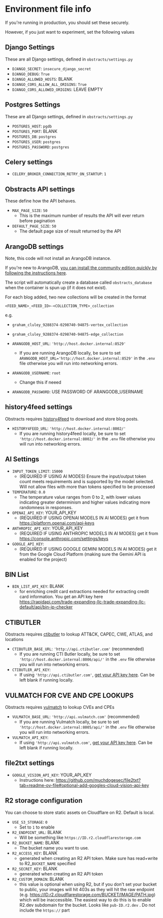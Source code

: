 # Environment file info

If you're running in production, you should set these securely.

However, if you just want to experiment, set the following values

## Django Settings

These are all Django settings, defined in `obstracts/settings.py`

* `DJANGO_SECRET`: `insecure_django_secret`
* `DJANGO_DEBUG`: `True`
* `DJANGO_ALLOWED_HOSTS`: BLANK
* `DJANGO_CORS_ALLOW_ALL_ORIGINS`: `True`
* `DJANGO_CORS_ALLOWED_ORIGINS`: LEAVE EMPTY

## Postgres Settings

These are all Django settings, defined in `obstracts/settings.py`

* `POSTGRES_HOST`: `pgdb`
* `POSTGRES_PORT`: BLANK
* `POSTGRES_DB`: `postgres`
* `POSTGRES_USER`: `postgres`
* `POSTGRES_PASSWORD`: `postgres`

## Celery settings

* `CELERY_BROKER_CONNECTION_RETRY_ON_STARTUP`: `1`

## Obstracts API settings

These define how the API behaves.

* `MAX_PAGE_SIZE`: `50`
	* This is the maximum number of results the API will ever return before pagination
* `DEFAULT_PAGE_SIZE`: `50`
	* The default page size of result returned by the API

## ArangoDB settings

Note, this code will not install an ArangoDB instance.

If you're new to ArangoDB, [you can install the community edition quickly by following the instructions here](https://arangodb.com/community-server/).

The script will automatically create a database called `obstracts_database` when the container is spun up (if it does not exist).

For each blog added, two new collections will be created in the format

`<FEED_NAME>_<FEED_ID>-<COLLECTION_TYPE>_collection`

e.g.

* `graham_cluley_9288374-0298740-94875-vertex_collection`
* `graham_cluley_9288374-0298740-94875-edge_collection`


* `ARANGODB_HOST_URL`: `'http://host.docker.internal:8529'`
	* If you are running ArangoDB locally, be sure to set `ARANGODB_HOST_URL='http://host.docker.internal:8529'` in the `.env` file otherwise you will run into networking errors.
* `ARANGODB_USERNAME`: `root`
	* Change this if neeed
* `ARANGODB_PASSWORD`: USE PASSWORD OF ARANGODB_USERNAME

## history4feed settings

Obstracts requires [history4feed](https://github.com/muchdogesec/history4feed) to download and store blog posts.

* `HISTORY4FEED_URL`: `'http://host.docker.internal:8002/'`
	* If you are running history4feed locally, be sure to set `'http://host.docker.internal:8002/'` in the `.env` file otherwise you will run into networking errors.

## AI Settings

* `INPUT_TOKEN_LIMIT`: `15000`
	* (REQUIRED IF USING AI MODES) Ensure the input/output token count meets requirements and is supported by the model selected. Will not allow files with more than tokens specified to be processed
* `TEMPERATURE`: `0.0` 
	* The temperature value ranges from 0 to 2, with lower values indicating greater determinism and higher values indicating more randomness in responses.
* `OPENAI_API_KEY`: YOUR_API_KEY
	* (REQUIRED IF USING OPENAI MODELS IN AI MODES) get it from https://platform.openai.com/api-keys
* `ANTHROPIC_API_KEY`: YOUR_API_KEY
	* (REQUIRED IF USING ANTHROPIC MODELS IN AI MODES) get it from https://console.anthropic.com/settings/keys
* `GOOGLE_API_KEY`:
	* (REQUIRED IF USING GOOGLE GEMINI MODELS IN AI MODES) get it from the Google Cloud Platform (making sure the Gemini API is enabled for the project)

## BIN List

* `BIN_LIST_API_KEY`: BLANK
	*  for enriching credit card extractions needed for extracting credit card information. You get an API key here https://rapidapi.com/trade-expanding-llc-trade-expanding-llc-default/api/bin-ip-checker

## CTIBUTLER

Obstracts requires [ctibutler](https://github.com/muchdogesec/ctibutler) to lookup ATT&CK, CAPEC, CWE, ATLAS, and locations

* `CTIBUTLER_BASE_URL`: `'http://api.ctibutler.com'` (recommended)
	* If you are running CTI Butler locally, be sure to set `'http://host.docker.internal:8006/api/'` in the `.env` file otherwise you will run into networking errors.
* `CTIBUTLER_API_KEY`:
	* If using `'http://api.ctibutler.com'`, [get your API key here](http://app.ctibutler.com). Can be left blank if running locally.

## VULMATCH FOR CVE AND CPE LOOKUPS

Obstracts requires [vulmatch](https://github.com/muchdogesec/vulmatch) to lookup CVEs and CPEs

* `VULMATCH_BASE_URL`: `'http://api.vulmatch.com'` (recommended)
	* If you are running Vulmatch locally, be sure to set `'http://host.docker.internal:8005/api/'` in the `.env` file otherwise you will run into networking errors.
* `VULMATCH_API_KEY`:
	* If using `'http://api.vulmatch.com'`, [get your API key here](http://app.vulmatch.com). Can be left blank if running locally.

## file2txt settings

* `GOOGLE_VISION_API_KEY`: YOUR_API_KEY
	* Instructions here: https://github.com/muchdogesec/file2txt?tab=readme-ov-file#optional-add-googles-cloud-vision-api-key

## R2 storage configuration

You can choose to store static assets on Cloudflare on R2. Default is local.

* `USE_S3_STORAGE`: `0`
	* Set to `1` to enable
* `R2_ENDPOINT_URL`: BLANK
	* Will be something like `https://ID.r2.cloudflarestorage.com`
* `R2_BUCKET_NAME`: BLANK
	* The bucket name you want to use.
* `R2_ACCESS_KEY`: BLANK
	* generated when creating an R2 API token. Make sure has read+write to R2_`BUCKET_NAME` specified
* `R2_SECRET_KEY`: BLANK
	* generated when creating an R2 API token
* `R2_CUSTOM_DOMAIN`: BLANK
	* this value is optional when using R2, but if you don't set your bucket to public, your images will hit 403s as they will hit the raw endpoint (e.g. https://ID.r2.cloudflarestorage.com/BUCKET/IMAGE/PATH.jpg) which will be inaccessible. The easiest way to do this is to enable R2.dev subdomain for the bucket. Looks like `pub-ID.r2.dev` . Do not include the `https://` part